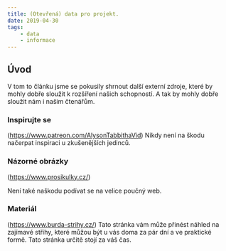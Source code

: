 ```yaml
---
title: (Otevřená) data pro projekt.
date: 2019-04-30
tags: 
    - data
    - informace
---
```


## Úvod
V tom to článku jsme se pokusily shrnout další externí zdroje, které by mohly dobře sloužit k rozšíření našich schopností. A tak by mohly dobře sloužit nám i našim čtenářům.
### Inspirujte se


(https://www.patreon.com/AlysonTabbithaVid)
 Nikdy není na škodu načerpat inspiraci u zkušenějších jedinců. 


### Názorné obrázky
(https://www.prosikulky.cz/)

Není také naškodu podívat se na velice poučný web.

### Materiál
(https://www.burda-strihy.cz/) 
Tato stránka vám může přinést náhled na zajímavé střihy, které můžou být u vás doma za pár dní a ve praktické formě. Tato stránka určitě stojí za váš čas.
